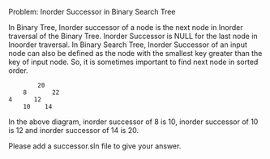 Problem: Inorder Successor in Binary Search Tree

In Binary Tree, Inorder successor of a node is the next node in Inorder traversal of the Binary Tree. Inorder Successor is NULL for the last node in Inoorder traversal.  In Binary Search Tree, Inorder Successor of an input node can also be defined as the node with the smallest key greater than the key of input node. So, it is sometimes important to find next node in sorted order.

            20
        8       22
    4      12
        10    14
In the above diagram, inorder successor of 8 is 10, inorder successor of 10 is 12 and inorder successor of 14 is 20.

Please add a successor.sln file to give your answer.
